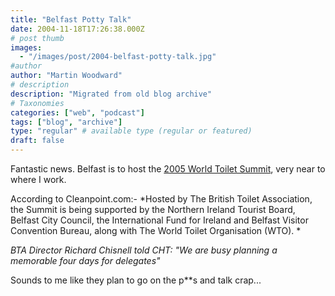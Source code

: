 ```yaml
---
title: "Belfast Potty Talk"
date: 2004-11-18T17:26:38.000Z
# post thumb
images:
  - "/images/post/2004-belfast-potty-talk.jpg"
#author
author: "Martin Woodward"
# description
description: "Migrated from old blog archive"
# Taxonomies
categories: ["web", "podcast"]
tags: ["blog", "archive"]
type: "regular" # available type (regular or featured)
draft: false
---
```

Fantastic news.  Belfast is to host the [2005 World Toilet Summit](http://www.cleanpoint.com/articles/news_article.asp?news_unique_id=10557), very near to where I work.

According to Cleanpoint.com:-  *Hosted by The British Toilet Association, the Summit is being supported by the Northern Ireland Tourist Board, Belfast City Council, the International Fund for Ireland and Belfast Visitor Convention Bureau, along with The World Toilet Organisation (WTO). *

*BTA Director Richard Chisnell told CHT: "We are busy planning a memorable four days for delegates"*

Sounds to me like they plan to go on the p**s and talk crap...
